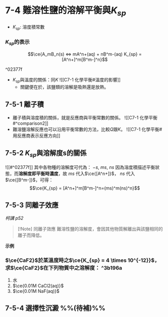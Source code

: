 # 7-4 難溶性鹽的溶解平衡與$K_{sp}$
- $K_{sp}$: 溶度積常數
### $K_{sp}$的表示 
$$\ce{A_mB_n(s) <=> mA^n+(aq) + nB^m-(aq) K_{sp} = [A^n+]^m[B^m-]^n}$$

^02377f

- $K_{sp}$與溫度的關係：同$K$ ![[C7-1 化學平衡#溫度的影響]]
	- 關鍵便在於，該鹽類的溶解是吸熱還是放熱。
## 7-5-1 離子積
- 離子積與溶度積的關係，就是反應商與平衡常數的關係。
![[C7-1 化學平衡#^comparison2]]
- 難溶鹽溶解反應也可以沿用平衡常數的方法，比較$Q$跟$K$。
![[C7-1 化學平衡#用反應商表示反應方向]]

## 7-5-2 $K_{sp}$與溶解度s的關係
![[#^02377f]]
其中各物種的溶解度可代為： $-s$, $ms$, $ns$
因為溶度積描述平衡狀態，而**溶解度即平衡時濃度**，故 $ms$ 代入$\ce{[A^n+]}$， $ns$ 代入$\ce{[B^m-]}$，可得：$$\ce{K_{sp} = [A^n+]^m[B^m-]^n=(ms)^m(ns)^n}$$
## 7-5-3 同離子效應
*柯講 p52*
> [!Note] 同離子效應
> 難溶性鹽的溶解度，會因其他物質解離出與該鹽相同的離子而降低。

**示例**
### $\ce{CaF2}$於某溫度時之$\ce{K_{sp} = 4 \times 10^{-12}}$，求$\ce{CaF2}$在下列物質中之溶解度： ^3b196a
1. 水
2. $\ce{0.01M CaCl2(aq)}$
3. $\ce{0.01M NaF(aq)}$ 

## 7-5-4 選擇性沉澱 %%(待補)%%
